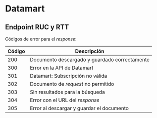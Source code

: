 # Datamart

## Endpoint RUC y RTT

Códigos de error para el *response*:

|Código|Descripción|
|---|---|
|200|Documento descargado y guardado correctamente|
|300|Error en la API de Datamart|
|301|Datamart: Subscripción no válida|
|302|Documento de *request* no permitido|
|303|Sin resultados para la búsqueda|
|304|Error con el URL del *response*|
|305|Error al descargar y guardar el documento|
